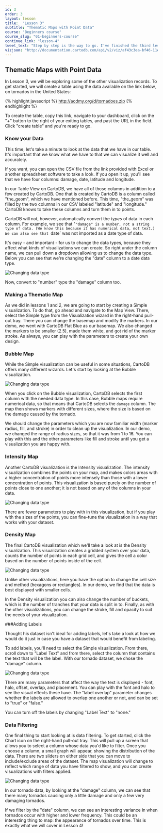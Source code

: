 ```yaml
---
id: 3
order: 3
layout: lesson
title:  "Lesson 3"
subtitle: "Thematic Maps with Point Data"
course: "Beginners course"
course_slug: "01-beginners-course"
continue_link: "lesson-4"
tweet_text: "Step by step is the way to go. I've finished the third lesson of the map academy. Check it out"
vizjson: "http://documentation.cartodb.com/api/v2/viz/af43c3ea-bf46-11e3-8153-0edbca4b5057/viz.json"
---
```


## Thematic Maps with Point Data

In Lesson 3, we will be exploring some of the other visualization records. To get started, we will create a table using the data available on the link below, on tornados in the United States:

{% highlight javascript %}
http://acdmy.org/d/tornadoes.zip
{% endhighlight %}

To create the table, copy this link, navigate to your dashboard, click on the "+" button to the right of your exiting tables, and past the URL in the field. Click "create table" and you're ready to go.

### Know your Data

This time, let's take a minute to look at the data that we have in our table. It's important that we know what we have to that we can visualize it well and accurately. 

If you want, you can open the CSV file from the link provided with Excel or another spreadsheet software to take a look. If you open it up, you'll see that we have four columns: damage, date, latitude and longitude.

In our Table View on CartoDB, we have all of those columns in addition to a few created by CartoDB. One that is created by CartoDB is a column called "the_geom", which we have mentioned before. This time, "the_geom" was filled by the two columns in our CSV labeled "latitude" and "longitude." CartoDB knows to take these columns and turn them in to points.

CartoDB will not, however, automatically convert the _types_ of data in each column. For example, we see that "`"damage" is a number, not a string type of data. (We know this because it has numerical data, not text.) We can also see that `date` was not imported as a date type of data. 

It's easy - and important - for us to change the data types, because they affect what kinds of visualizations we can create. So right under the column name, we can pull down a dropdown allowing us to change the data type. Below you can see that we're changing the "date" column to a date data type.

![Changing data type]({{site.baseurl}}/img/course1/lesson3/datatype.png)

Now, convert to "number" type the "damage" column too.

### Making a Thematic Map

As we did in lessons 1 and 2, we are going to start by creating a Simple visualization. To do that, go ahead and navigate to the Map View. There, select the Simple type from the Visualization wizard in the right-hand pull-out tray. There you can change the basemap and modify the markers. In our demo, we went with CartoDB Flat Blue as our basemap. We also changed the markers to be smaller (2.5), made them white, and got rid of the marker stroke. As always, you can play with the parameters to create your own design. 

### Bubble Map

While the Simple visualization can be useful in some situations, CartoDB offers many different wizards. Let's start by looking at the Bubble visualization. 

![Changing data type]({{site.baseurl}}/img/course1/lesson3/bubble.png)

When you click on the Bubble visualization, CartoDB selects the first column with the needed data type. In this case, Bubble maps require numerical data, so that means that CartoDB selects the `damage` column. The map then shows markers with different sizes, where the size is based on the damage caused by the tornado.

We should change the parameters which you are now familiar width (marker radius, fill, and stroke) in order to clean up the visualization. In our demo, we changed the range of radius sizes, so that it was from 1 to 16. You can play with this and the other parameters like fill and stroke until you get a visualization you are happy with.

### Intensity Map

Another CartoDB visualization is the Intensity visualization. The intensity visualization combines the points on your map, and makes colors areas with a higher concentration of points more intensely than those with a lower concentration of points. This visualization is based purely on the number of points close to one another; it is not based on any of the columns in your data.

![Changing data type]({{site.baseurl}}/img/course1/lesson3/intensity.png)

There are fewer parameters to play with in this visualization, but if you play with the sizes of the points, you can fine-tune the visualization in a way that works with your dataset.

### Density Map

The final CartoDB visualization which we'll take a look at is the Density visualization. This visualization creates a gridded system over your data, counts the number of points in each grid cell, and gives the cell a color based on the number of points inside of the cell. 

![Changing data type]({{site.baseurl}}/img/course1/lesson3/density.png)

Unlike other visualizations, here you have the option to change the cell size and method (hexagons or rectangles). In our demo, we find that the data is best displayed with smaller cells.

In the Density visualization you can also change the number of buckets, which is the number of tranches that your data is split in to. Finally, as with the other visualizations, you can change the stroke, fill and opacity to suit the needs of your visualization.

###Adding Labels

Thought his dataset isn't ideal for adding labels, let's take a look at how we would do it just in case you have a dataset that would benefit from labeling. 

To add labels, you'll need to select the Simple visualization. From there, scroll down to "Label Text" and from there, select the column that contains the text that will be the label. With our tornado dataset, we chose the "damage" column.

![Changing data type]({{site.baseurl}}/img/course1/lesson3/textlabel.png)

There are many parameters that affect the way the text is displayed - font, halo, offset, overlap, and placement. You can play with the font and halo to see the visual effects these have. The "label overlap" parameter changes whether the labels are allowed to overlap one another or not, and can be set to "true" or "false."

You can turn off the labels by changing "Label Text" to "none."

### Data Filtering

One final thing to start looking at is data filtering. To get started, click the Chart icon on the right-hand pull-out tray. This will pull up a screen that allows you to select a column whose data you'd like to filter. Once you choose a column, a small graph will appear, showing the distribution of the data. There are two sliders on either side that you can move to include/exclude areas of the dataset. The map visualization will change to reflect which range of data you have filtered to show, and you can create visualizations with filters applied.

![Changing data type]({{site.baseurl}}/img/course1/lesson3/filtering.png)

In our tornado data, by looking at the "damage" column, we can see that there many tornados causing only a little damage and only a few very damaging tornados.

If we filter by the "date" column, we can see an interesting variance in when tornados occur with higher and lower frequency. This could be an interesting thing to map: the appearance of tornados over time. This is exactly what we will cover in Lesson 4!





